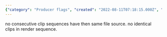 ```yaml
---
{"category": "Producer flags", "created": "2022-08-11T07:18:15.000Z", "date": "2022-08-11 07:18:15", "description": "The NoRepeat flag in pyjom producer ensures that consecutive clip sequences do not have the same file source and that no identical clips are included in the render sequence, preventing repetition and enhancing video production quality.", "modified": "2022-08-18T16:01:56.361Z", "tags": ["feature request", "pyjom"], "title": "NoRepeat flag in pyjom producer"}
---
```

no consecutive clip sequences have then same file source.
no identical clips in render sequence.